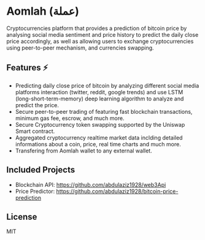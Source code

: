 # Aomlah (عملة)
Cryptocurrencies platform that provides a prediction of bitcoin price by analysing social media sentiment and price history to predict the daily close price accordingly, as well as allowing users to exchange cryptocurrencies using peer-to-peer mechanism, and currencies swapping. 

## Features ⚡️
- Predicting daily close price of bitcoin by analyzing different social media platforms interaction (twitter, reddit, google trends) and use LSTM (long-short-term-memory) deep learning algorithm to analyze and predict the price.
- Secure peer-to-peer trading of featuring fast blockchain transactions, minimum gas fee, escrow, and much more.
- Secure Cryptocurrency token swapping supported by the Uniswap Smart contract.  
- Aggregated cryptocurrency realtime market data inclding detailed informations about a coin, price, real time charts and much more.
- Transfering from Aomlah wallet to any external wallet.

## Included Projects
- Blockchain API: https://github.com/abdulaziz1928/web3Api
- Price Predictor: https://github.com/abdulaziz1928/bitcoin-price-prediction


## License

MIT
